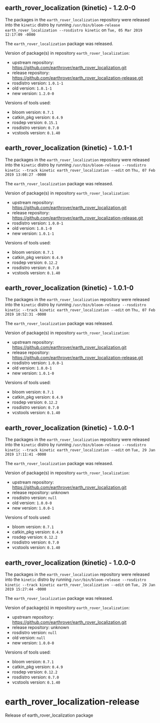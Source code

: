 ## earth_rover_localization (kinetic) - 1.2.0-0

The packages in the `earth_rover_localization` repository were released into the `kinetic` distro by running `/usr/bin/bloom-release earth_rover_localization --rosdistro kinetic` on `Tue, 05 Mar 2019 12:17:09 -0000`

The `earth_rover_localization` package was released.

Version of package(s) in repository `earth_rover_localization`:

- upstream repository: https://github.com/earthrover/earth_rover_localization.git
- release repository: https://github.com/earthrover/earth_rover_localization-release.git
- rosdistro version: `1.0.1-1`
- old version: `1.0.1-1`
- new version: `1.2.0-0`

Versions of tools used:

- bloom version: `0.7.1`
- catkin_pkg version: `0.4.9`
- rosdep version: `0.15.1`
- rosdistro version: `0.7.0`
- vcstools version: `0.1.40`


## earth_rover_localization (kinetic) - 1.0.1-1

The packages in the `earth_rover_localization` repository were released into the `kinetic` distro by running `/usr/bin/bloom-release --rosdistro kinetic --track kinetic earth_rover_localization --edit` on `Thu, 07 Feb 2019 13:08:27 -0000`

The `earth_rover_localization` package was released.

Version of package(s) in repository `earth_rover_localization`:

- upstream repository: https://github.com/earthrover/earth_rover_localization.git
- release repository: https://github.com/earthrover/earth_rover_localization-release.git
- rosdistro version: `1.0.0-1`
- old version: `1.0.1-0`
- new version: `1.0.1-1`

Versions of tools used:

- bloom version: `0.7.1`
- catkin_pkg version: `0.4.9`
- rosdep version: `0.12.2`
- rosdistro version: `0.7.0`
- vcstools version: `0.1.40`


## earth_rover_localization (kinetic) - 1.0.1-0

The packages in the `earth_rover_localization` repository were released into the `kinetic` distro by running `/usr/bin/bloom-release --rosdistro kinetic --track kinetic earth_rover_localization --edit` on `Thu, 07 Feb 2019 10:52:31 -0000`

The `earth_rover_localization` package was released.

Version of package(s) in repository `earth_rover_localization`:

- upstream repository: https://github.com/earthrover/earth_rover_localization.git
- release repository: https://github.com/earthrover/earth_rover_localization-release.git
- rosdistro version: `1.0.0-1`
- old version: `1.0.0-1`
- new version: `1.0.1-0`

Versions of tools used:

- bloom version: `0.7.1`
- catkin_pkg version: `0.4.9`
- rosdep version: `0.12.2`
- rosdistro version: `0.7.0`
- vcstools version: `0.1.40`


## earth_rover_localization (kinetic) - 1.0.0-1

The packages in the `earth_rover_localization` repository were released into the `kinetic` distro by running `/usr/bin/bloom-release --rosdistro kinetic --track kinetic earth_rover_localization --edit` on `Tue, 29 Jan 2019 17:11:41 -0000`

The `earth_rover_localization` package was released.

Version of package(s) in repository `earth_rover_localization`:

- upstream repository: https://github.com/earthrover/earth_rover_localization.git
- release repository: unknown
- rosdistro version: `null`
- old version: `1.0.0-0`
- new version: `1.0.0-1`

Versions of tools used:

- bloom version: `0.7.1`
- catkin_pkg version: `0.4.9`
- rosdep version: `0.12.2`
- rosdistro version: `0.7.0`
- vcstools version: `0.1.40`


## earth_rover_localization (kinetic) - 1.0.0-0

The packages in the `earth_rover_localization` repository were released into the `kinetic` distro by running `/usr/bin/bloom-release --rosdistro kinetic --track kinetic earth_rover_localization --edit` on `Tue, 29 Jan 2019 15:27:44 -0000`

The `earth_rover_localization` package was released.

Version of package(s) in repository `earth_rover_localization`:

- upstream repository: https://github.com/earthrover/earth_rover_localization.git
- release repository: unknown
- rosdistro version: `null`
- old version: `null`
- new version: `1.0.0-0`

Versions of tools used:

- bloom version: `0.7.1`
- catkin_pkg version: `0.4.9`
- rosdep version: `0.12.2`
- rosdistro version: `0.7.0`
- vcstools version: `0.1.40`


# earth_rover_localization-release
Release of earth_rover_localization package

